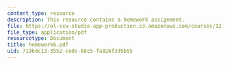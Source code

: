 ```yaml
---
content_type: resource
description: This resource contains a homework assignment.
file: https://ol-ocw-studio-app-production.s3.amazonaws.com/courses/12-820-turbulence-in-the-ocean-and-atmosphere-spring-2006/719bdc133552cedc68c5fa826f3d9b55_homework6.pdf
file_type: application/pdf
resourcetype: Document
title: homework6.pdf
uid: 719bdc13-3552-cedc-68c5-fa826f3d9b55
---
```

